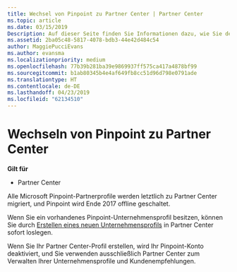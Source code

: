 ```yaml
---
title: Wechsel von Pinpoint zu Partner Center | Partner Center
ms.topic: article
ms.date: 03/15/2019
Description: Auf dieser Seite finden Sie Informationen dazu, wie Sie den Wechsel von Pinpoint zu Partner Center durchführen.
ms.assetid: 2ba05c48-5817-4078-bdb3-44e42d484c54
author: MaggiePucciEvans
ms.author: evansma
ms.localizationpriority: medium
ms.openlocfilehash: 77b39b281ba39e9869937ff575ca417a4878bf99
ms.sourcegitcommit: b1ab80345b4e4af649fb8cc51d96d798e0791ade
ms.translationtype: HT
ms.contentlocale: de-DE
ms.lasthandoff: 04/23/2019
ms.locfileid: "62134510"
---
```

# <a name="transition-from-pinpoint-to-partner-center"></a>Wechseln von Pinpoint zu Partner Center

**Gilt für**

-  Partner Center

Alle Microsoft Pinpoint-Partnerprofile werden letztlich zu Partner Center migriert, und Pinpoint wird Ende 2017 offline geschaltet. 

Wenn Sie ein vorhandenes Pinpoint-Unternehmensprofil besitzen, können Sie durch [Erstellen eines neuen Unternehmensprofils](create-a-marketing-profile.md) in Partner Center sofort loslegen.

Wenn Sie Ihr Partner Center-Profil erstellen, wird Ihr Pinpoint-Konto deaktiviert, und Sie verwenden ausschließlich Partner Center zum Verwalten Ihrer Unternehmensprofile und Kundenempfehlungen.
